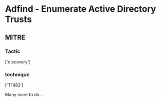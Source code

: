 # Adfind - Enumerate Active Directory Trusts

## MITRE

### Tactic
['discovery']

### technique
['T1482']

Many more to do...
